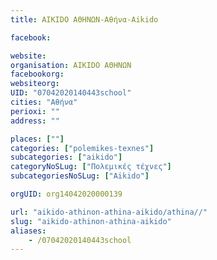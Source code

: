 ```yaml
---
title: AIKIDO ΑΘΗΝΩΝ-Αθήνα-Aikido

facebook:

website:
organisation: AIKIDO ΑΘΗΝΩΝ
facebookorg:
websiteorg:
UID: "07042020140443school"
cities: "Αθήνα"
perioxi: ""
address: ""

places: [""]
categories: ["polemikes-texnes"]
subcategories: ["aikido"]
categoryNoSLug: ["Πολεμικές τέχνες"]
subcategoriesNoSLug: ["Aikido"]

orgUID: org14042020000139

url: "aikido-athinon-athina-aikido/athina//"
slug: "aikido-athinon-athina-aikido"
aliases:
    - /07042020140443school
---
```





